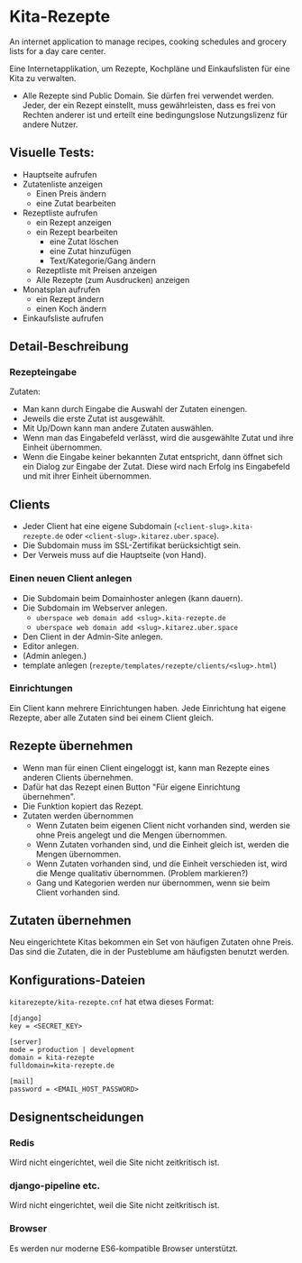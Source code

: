 # Kita-Rezepte
An internet application to manage recipes, cooking schedules and grocery lists for a day care center.

Eine Internetapplikation, um Rezepte, Kochpläne und Einkaufslisten für eine Kita zu verwalten.

- Alle Rezepte sind Public Domain. Sie dürfen frei verwendet werden. Jeder, der ein Rezept einstellt, muss gewährleisten, dass es frei von Rechten anderer ist und erteilt eine bedingungslose Nutzungslizenz für andere Nutzer.

## Visuelle Tests:
* Hauptseite aufrufen
* Zutatenliste anzeigen
    * Einen Preis ändern
    * eine Zutat bearbeiten
* Rezeptliste aufrufen
    * ein Rezept anzeigen
    * ein Rezept bearbeiten
        * eine Zutat löschen
        * eine Zutat hinzufügen
        * Text/Kategorie/Gang ändern
    * Rezeptliste mit Preisen anzeigen
    * Alle Rezepte (zum Ausdrucken) anzeigen
* Monatsplan aufrufen
    * ein Rezept ändern
    * einen Koch ändern
* Einkaufsliste aufrufen 


## Detail-Beschreibung
### Rezepteingabe
Zutaten:
- Man kann durch Eingabe die Auswahl der Zutaten einengen.
- Jeweils die erste Zutat ist ausgewählt.
- Mit Up/Down kann man andere Zutaten auswählen.
- Wenn man das Eingabefeld verlässt, wird die ausgewählte Zutat und ihre Einheit übernommen.
- Wenn die Eingabe keiner bekannten Zutat entspricht, dann öffnet sich ein Dialog zur Eingabe der Zutat. Diese wird nach Erfolg ins Eingabefeld und mit ihrer Einheit übernommen. 

## Clients
- Jeder Client hat eine eigene Subdomain (`<client-slug>.kita-rezepte.de` oder `<client-slug>.kitarez.uber.space`).
- Die Subdomain muss im SSL-Zertifikat berücksichtigt sein.
- Der Verweis muss auf die Hauptseite (von Hand).

### Einen neuen Client anlegen
- Die Subdomain beim Domainhoster anlegen (kann dauern). 
- Die Subdomain im Webserver anlegen. 
    + `uberspace web domain add <slug>.kita-rezepte.de`
    + `uberspace web domain add <slug>.kitarez.uber.space`
- Den Client in der Admin-Site anlegen.
- Editor anlegen.
- (Admin anlegen.)
- template anlegen (`rezepte/templates/rezepte/clients/<slug>.html`)

### Einrichtungen
Ein Client kann mehrere Einrichtungen haben. Jede Einrichtung hat eigene Rezepte, aber alle Zutaten sind bei einem Client gleich.

## Rezepte übernehmen
- Wenn man für einen Client eingeloggt ist, kann man Rezepte eines anderen Clients übernehmen.
- Dafür hat das Rezept einen Button "Für eigene Einrichtung übernehmen".
- Die Funktion kopiert das Rezept.
- Zutaten werden übernommen
    + Wenn Zutaten beim eigenen Client nicht vorhanden sind, werden sie ohne Preis angelegt und die Mengen übernommen.
    + Wenn Zutaten vorhanden sind, und die Einheit gleich ist, werden die Mengen übernommen.
    + Wenn Zutaten vorhanden sind, und die Einheit verschieden ist, wird die Menge qualitativ übernommen. (Problem markieren?)
    + Gang und Kategorien werden nur übernommen, wenn sie beim Client vorhanden sind.

## Zutaten übernehmen
Neu eingerichtete Kitas bekommen ein Set von häufigen Zutaten ohne Preis. Das sind die Zutaten, die in der Pusteblume am häufigsten benutzt werden.

## Konfigurations-Dateien
`kitarezepte/kita-rezepte.cnf` hat etwa dieses Format:

    [django]
    key = <SECRET_KEY>

    [server]
    mode = production | development
    domain = kita-rezepte
    fulldomain=kita-rezepte.de

    [mail]
    password = <EMAIL_HOST_PASSWORD>

## Designentscheidungen
### Redis
Wird nicht eingerichtet, weil die Site nicht zeitkritisch ist.

### django-pipeline etc.
Wird nicht eingerichtet, weil die Site nicht zeitkritisch ist.

### Browser
Es werden nur moderne ES6-kompatible Browser unterstützt.
